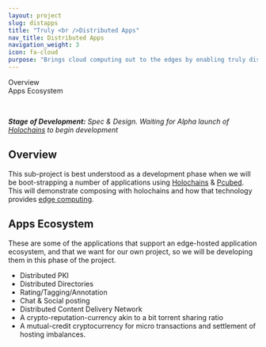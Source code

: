 ```yaml
---
layout: project
slug: distapps
title: "Truly <br />Distributed Apps"
nav_title: Distributed Apps
navigation_weight: 3
icon: fa-cloud
purpose: "Brings cloud computing out to the edges by enabling truly distributed applications and hosting: on laptops, phones, routers, devices, as well as servers."
---
```

<!--{::options parse_block_html="true" /} -->

<div id="toc" class="toc col-lg-2 col-md-2">

<!-- TOC START min:1 max:3 link:true update:true -->
  - [Overview](#overview)
  - [Apps Ecosystem](#apps-ecosystem)

<!-- TOC END -->

</div>

<br /><div class="alert alert-danger" role="alert">
<em><b>Stage of Development:</b> Spec & Design. Waiting for Alpha launch of [Holochains](/projects/holochain) to begin development</em>
</div>

## Overview

This sub-project is best understood as a development phase when we will be boot-strapping a number of applications using [Holochains](/projects/holochain) & [Pcubed](/projects/pcubed).  This will demonstrate composing with holochains and how that technology provides [edge computing](https://en.wikipedia.org/wiki/Edge_computing).

## Apps Ecosystem
These are some of the applications that support an edge-hosted application ecosystem, and that we want for our own project, so we will be developing them in this phase of the project.

- Distributed PKI
- Distributed Directories
- Rating/Tagging/Annotation
- Chat & Social posting
- Distributed Content Delivery Network
- A crypto-reputation-currency akin to a bit torrent sharing ratio
- A mutual-credit cryptocurrency for micro transactions and settlement of hosting imbalances.

